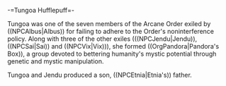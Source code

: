 -=Tungoa Hufflepuff=-

Tungoa was one of the seven members of the Arcane Order exiled by ((NPCAlbus|Albus)) for failing to adhere to the Order's noninterference policy. Along with three of the other exiles (((NPCJendu|Jendu)), ((NPCSai|Sai)) and ((NPCVix|Vix))), she formed ((OrgPandora|Pandora's Box)), a group devoted to bettering humanity's mystic potential through genetic and mystic manipulation.

Tungoa and Jendu produced a son, ((NPCEtnia|Etnia's)) father.
